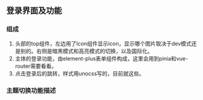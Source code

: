 ## 登录界面及功能

### 组成
  1. 头部的top组件，左边用了Icon组件显示icon，显示哪个图片取决于dev模式还是别的。右侧是暗黑模式和高亮模式的切换，以及国际化。
  2. 主体的登录功能，由element-plus表单组件构成，这里会用到pinia和vue-router需要看看。
  3. 点击登录后的跳转，样式用unocss写的，目前就这些。
### 主题切换功能描述
